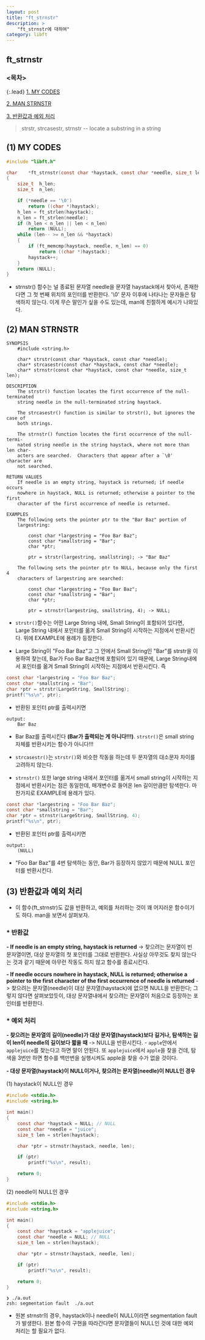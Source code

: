 ```yaml
---
layout: post
title: "ft_strnstr"
description: >
    "ft_strnstr에 대하여"
category: libft
---
```


## ft_strnstr

### <목차>
{:.lead}
[1. MY CODES](#1-my-codes)

[2. MAN STRNSTR](#2-man-strnstr)

[3. 반환값과 예외 처리](#3-반환값과-예외-처리)

> strstr, strcasestr, strnstr -- locate a substring in a string

## (1) MY CODES
~~~c
#include "libft.h"

char	*ft_strnstr(const char *haystack, const char *needle, size_t len)
{
	size_t	h_len;
	size_t	n_len;

	if (*needle == '\0')
		return ((char *)haystack);
	h_len = ft_strlen(haystack);
	n_len = ft_strlen(needle);
	if (h_len < n_len || len < n_len)
		return (NULL);
	while (len-- >= n_len && *haystack)
	{
		if (ft_memcmp(haystack, needle, n_len) == 0)
			return ((char *)haystack);
		haystack++;
	}
	return (NULL);
}
~~~
- strnstr() 함수는 널 종료된 문자열 needle을 문자열 haystack에서 찾아서, 존재한다면 그 첫 번째 위치의 포인터를 반환한다. '\0' 문자 이후에 나타나는 문자들은 탐색하지 않는다. 이게 무슨 말인가 싶을 수도 있는데, man에 친절하게 예시가 나와있다. 

## (2) MAN STRNSTR

~~~plain
SYNOPSIS
	#include <string.h>

	char* strstr(const char *haystack, const char *needle);
	char* strcasestr(const char *haystack, const char *needle);
	char* strnstr(const char *haystack, const char *needle, size_t len);

DESCRIPTION
	The strstr() function locates the first occurrence of the null-terminated
	string needle in the null-terminated string haystack.

	The strcasestr() function is similar to strstr(), but ignores the case of
	both strings.

	The strnstr() function locates the first occurrence of the null-termi-
	nated string needle in the string haystack, where not more than len char-
	acters are searched.  Characters that appear after a `\0' character are
	not searched.

RETURN VALUES
	If needle is an empty string, haystack is returned; if needle occurs
	nowhere in haystack, NULL is returned; otherwise a pointer to the first
	character of the first occurrence of needle is returned.

EXAMPLES
	The following sets the pointer ptr to the "Bar Baz" portion of
	largestring:

		const char *largestring = "Foo Bar Baz";
		const char *smallstring = "Bar";
		char *ptr;

		ptr = strstr(largestring, smallstring); -> "Bar Baz" 

	The following sets the pointer ptr to NULL, because only the first 4
	characters of largestring are searched:

		const char *largestring = "Foo Bar Baz";
		const char *smallstring = "Bar";
		char *ptr;

		ptr = strnstr(largestring, smallstring, 4); -> NULL;
~~~

- `strstr()`함수는 어떤 Large String 내에, Small String이 포함되어 있다면, Large String 내에서 포인터를 옮겨 Small String이 시작하는 지점에서 반환시킨다. 위에 EXAMPLE에 용례가 등장한다.

- Large String이 "Foo Bar Baz"고 그 안에서 Small String인 "Bar"를 strstr을 이용하여 찾는데, Bar가 Foo Bar Baz안에 포함되어 있기 때문에, Large String내에서 포인터를 옮겨 Small String이 시작하는 지점에서 반환시킨다. 즉

~~~c
const char *largestring = "Foo Bar Baz";
const char *smallstring = "Bar";
char *ptr = strstr(LargeString, SmallString);
printf("%s\n", ptr);
~~~

- 반환된 포인터 ptr를 출력시키면 

~~~plain
output:
	Bar Baz
~~~

- Bar Baz를 출력시킨다 **(Bar가 출력되는 게 아니다!!!)**. `strstr()`은 small string 자체를 반환시키는 함수가 아니다!!!
- `strcasestr()`는 `strstr()`와 비슷한 작동을 하는데 두 문자열의 대소문자 차이를 고려하지 않는다.

- `strnstr()` 또한 large string 내에서 포인터를 옮겨서 small string이 시작하는 지점에서 반환시키는 점은 동일한데, 매개변수로 들어온 len 길이만큼만 탐색한다. 마찬가지로 EXAMPLE에 용례가 있다.

~~~c
const char *largestring = "Foo Bar Baz";
const char *smallstring = "Bar";
char *ptr = strnstr(LargeString, SmallString, 4);
printf("%s\n", ptr);
~~~

- 반환된 포인터 ptr를 출력시키면 

~~~plain
output:
	(NULL)
~~~

- "Foo Bar Baz"를 4번 탐색하는 동안, Bar가 등장하지 않았기 때문에 NULL 포인터를 반환시킨다.

## (3) 반환값과 예외 처리
- 이 함수(ft_strnstr)도 값을 반환하고, 예외를 처리하는 것이 꽤 어지러운 함수이기도 하다. man을 보면서 살펴보자.

### * 반환값

**- If needle is an empty string, haystack is returned**
  -> 찾으려는 문자열이 빈 문자열이면, 대상 문자열의 첫 포인터를 그대로 반환한다. 사실상 아무것도 찾지 않는다는 것과 같기 때문에 아무런 작동도 하지 않고 함수를 종료시킨다.

**- If needle occurs nowhere in haystack, NULL is returned; otherwise a pointer to the first character of the first occurrence of needle is returned**
  -> 찾으려는 문자열(needle)이 대상 문자열(haystack)에 없으면 NULL을 반환한다; 그렇지 않다면 살펴보았듯이, 대상 문자열내에서 찾으려는 문자열이 처음으로 등장하는 포인터를 반환한다.

### * 예외 처리

**- 찾으려는 문자열의 길이(needle)가 대상 문자열(haystack)보다 길거나, 탐색하는 길이 len이 needle의 길이보다 짧을 때**
  -> NULL을 반환시킨다.
    - `apple`안에서 `applejuice`를 찾는다고 하면 말이 안된다. 또 `applejuice`에서 `apple`을 찾을 건데, 탐색을 3번만 하면 함수를 백만번을 실행시켜도 apple을 찾을 수가 없을 것이다.

**- 대상 문자열(haystack)이 NULL이거나, 찾으려는 문자열(needle)이 NULL인 경우**

 (1) haystack이 NULL인 경우

~~~c
#include <stdio.h>
#include <string.h>

int main() 
{
    const char *haystack = NULL; // NULL
    const char *needle = "juice";
    size_t len = strlen(haystack);

    char *ptr = strnstr(haystack, needle, len);

    if (ptr)
        printf("%s\n", result);

    return 0;
}
~~~

 (2) needle이 NULL인 경우

~~~c
#include <stdio.h>
#include <string.h>

int main() 
{
    const char *haystack = "applejuice";
    const char *needle = NULL; // NULL
    size_t len = strlen(haystack);

    char *ptr = strnstr(haystack, needle, len);

    if (ptr)
        printf("%s\n", result);

    return 0;
}
~~~

~~~plain
❯ ./a.out
zsh: segmentation fault  ./a.out
~~~

- 원본 strnstr의 경우, haystack이나 needle이 NULL이라면 segmentation fault가 발생한다. 원본 함수의 구현을 따라간다면 문자열들이 NULL인 것에 대한 예외 처리는 할 필요가 없다. 